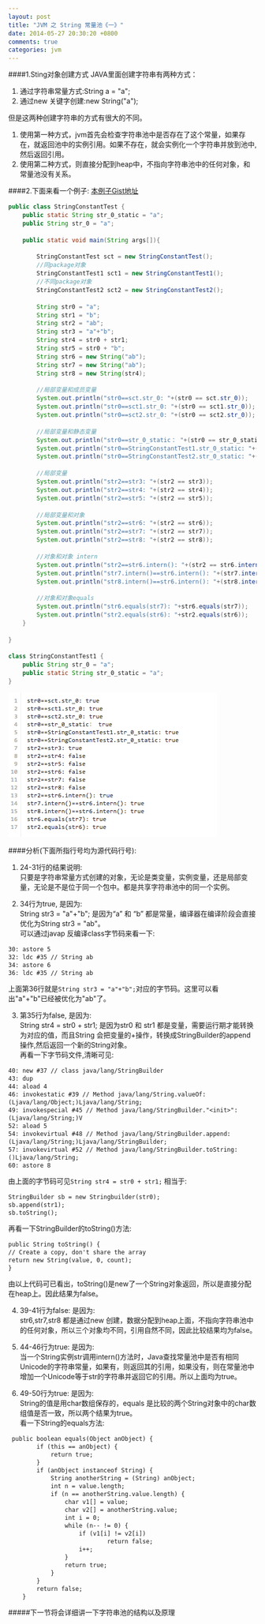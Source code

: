 ```yaml
---
layout: post
title: "JVM 之 String 常量池《一》"
date: 2014-05-27 20:30:20 +0800
comments: true
categories: jvm 
---
```

####1.Sting对象创建方式
JAVA里面创建字符串有两种方式：
1. 通过字符串常量方式:String a = "a";
2. 通过new 关键字创建:new String("a");

但是这两种创建字符串的方式有很大的不同。
1. 使用第一种方式，jvm首先会检查字符串池中是否存在了这个常量，如果存在，就返回池中的实例引用。如果不存在，就会实例化一个字符串并放到池中,然后返回引用。
2. 使用第二种方式，则直接分配到heap中，不指向字符串池中的任何对象，和常量池没有关系。

####2.下面来看一个例子: [本例子Gist地址](https://gist.github.com/zarue/25e0afedb33de86da650) 
```java
public class StringConstantTest {
	public static String str_0_static = "a";
	public String str_0 = "a";
	
	public static void main(String args[]){
		
		StringConstantTest sct = new StringConstantTest();
		//同package对象
		StringConstantTest1 sct1 = new StringConstantTest1();
		//不同package对象
		StringConstantTest2 sct2 = new StringConstantTest2();
		
		String str0 = "a";
		String str1 = "b";
		String str2 = "ab";
		String str3 = "a"+"b";
		String str4 = str0 + str1;
		String str5 = str0 + "b";
		String str6 = new String("ab");
		String str7 = new String("ab");
		String str8 = new String(str4);
		
		//局部变量和成员变量
		System.out.println("str0==sct.str_0: "+(str0 == sct.str_0));
		System.out.println("str0==sct1.str_0: "+(str0 == sct1.str_0));
		System.out.println("str0==sct2.str_0: "+(str0 == sct2.str_0));
		
		//局部变量和静态变量
		System.out.println("str0==str_0_static： "+(str0 == str_0_static));
		System.out.println("str0==StringConstantTest1.str_0_static: "+(str0 == StringConstantTest1.str_0_static));
		System.out.println("str0==StringConstantTest2.str_0_static: "+(str0 == StringConstantTest2.str_0_static));
		
		//局部变量
		System.out.println("str2==str3: "+(str2 == str3));
		System.out.println("str2==str4: "+(str2 == str4));
		System.out.println("str2==str5: "+(str2 == str5));
		
		//局部变量和对象
		System.out.println("str2==str6: "+(str2 == str6));
		System.out.println("str2==str7: "+(str2 == str7));
		System.out.println("str2==str8: "+(str2 == str8));
		
		//对象和对象 intern
		System.out.println("str2==str6.intern(): "+(str2 == str6.intern()));
		System.out.println("str7.intern()==str6.intern(): "+(str7.intern() == str6.intern()));
		System.out.println("str8.intern()==str6.intern(): "+(str8.intern() == str6.intern()));
		
		//对象和对象equals
		System.out.println("str6.equals(str7): "+str6.equals(str7));
		System.out.println("str2.equals(str6): "+str2.equals(str6));
	}
	
}
 
class StringConstantTest1 {
	public String str_0 = "a";
	public static String str_0_static = "a";
}
```
 
![结果](/images/blog/2014-05/20140528-string-pool-1.png)

####分析(下面所指行号均为源代码行号):
1. 24-31行的结果说明:  
只要是字符串常量方式创建的对象，无论是类变量，实例变量，还是局部变量，无论是不是位于同一个包中。都是共享字符串池中的同一个实例。  


2. 34行为true, 是因为:  
String str3 = "a"+"b"; 是因为“a” 和 “b” 都是常量，编译器在编译阶段会直接优化为String str3 = "ab"。  
可以通过javap 反编译class字节码来看一下:  
```
30: astore 5
32: ldc #35 // String ab
34: astore 6
36: ldc #35 // String ab 
```
上面第36行就是`String str3 = "a"+"b";`对应的字节码。这里可以看出"a"+"b"已经被优化为"ab"了。  

3. 第35行为false, 是因为:  
String str4 = str0 + str1; 是因为str0 和 str1 都是变量，需要运行期才能转换为对应的值，而且String 会把变量的+操作，转换成StringBuilder的append操作,然后返回一个新的String对象。  
再看一下字节码文件,清晰可见:   
 
```
40: new #37 // class java/lang/StringBuilder
43: dup 
44: aload 4
46: invokestatic #39 // Method java/lang/String.valueOf:(Ljava/lang/Object;)Ljava/lang/String;
49: invokespecial #45 // Method java/lang/StringBuilder."<init>":(Ljava/lang/String;)V
52: aload 5
54: invokevirtual #48 // Method java/lang/StringBuilder.append:(Ljava/lang/String;)Ljava/lang/StringBuilder;
57: invokevirtual #52 // Method java/lang/StringBuilder.toString:()Ljava/lang/String;
60: astore 8
```
由上面的字节码可见`String str4 = str0 + str1;`  相当于:  
```
StringBuilder sb = new Stringbuilder(str0);  
sb.append(str1);  
sb.toString();  
```
再看一下StringBuilder的toString()方法:  
```
public String toString() {
// Create a copy, don't share the array
return new String(value, 0, count);
}
```
由以上代码可已看出，toString()是new了一个String对象返回，所以是直接分配在heap上。因此结果为false。  

4. 39-41行为false: 是因为:  
str6,str7,str8 都是通过new 创建，数据分配到heap上面，不指向字符串池中的任何对象，所以三个对象均不同，引用自然不同，因此比较结果均为false。  
5. 44-46行为true: 是因为:  
当一个String实例str调用intern()方法时，Java查找常量池中是否有相同Unicode的字符串常量，如果有，则返回其的引用，如果没有，则在常量池中增加一个Unicode等于str的字符串并返回它的引用。所以上面均为true。  

6. 49-50行为true: 是因为:  
String的值是用char数组保存的，equals 是比较的两个String对象中的char数组值是否一致，所以两个结果为true。  
看一下String的equals方法:  
```
 public boolean equals(Object anObject) {
        if (this == anObject) {
            return true;
        }
        if (anObject instanceof String) {
            String anotherString = (String) anObject;
            int n = value.length;
            if (n == anotherString.value.length) {
                char v1[] = value;
                char v2[] = anotherString.value;
                int i = 0;
                while (n-- != 0) {
                    if (v1[i] != v2[i])
                            return false;
                    i++;
                }
                return true;
            }
        }
        return false;
    }
```


#####下一节将会详细讲一下字符串池的结构以及原理

